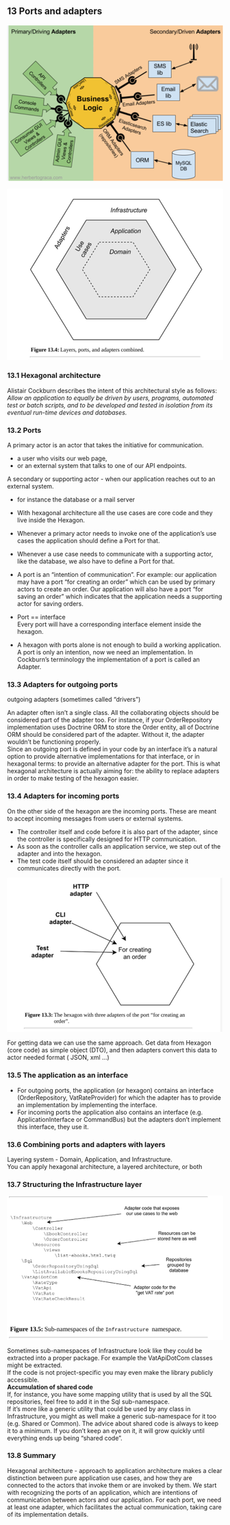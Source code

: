 ## 13 Ports and adapters

![](./../img/ports_adapters.png)

![](./../img/layers_ports_and_adapters_combined.png)

### 13.1 Hexagonal architecture

Alistair Cockburn describes the intent of this architectural style as follows:  
_Allow an application to equally be driven by users, programs,
automated test or batch scripts, and to be developed and tested in
isolation from its eventual run-time devices and databases._

### 13.2 Ports

A primary actor is an actor that takes the initiative for communication.

- a user who visits our web page,
- or an external system that talks to one of our API endpoints.

A secondary or supporting actor - when our application reaches out to an external system.

- for instance the database or a mail server


- With hexagonal architecture all the use cases are core code and they live inside the Hexagon.
- Whenever a primary actor needs to invoke one of the application’s use cases the application should define a Port for
  that.
- Whenever a use case needs to communicate with a supporting actor, like the
  database, we also have to define a Port for that.
- A port is an “intention of communication”. For example: our application may have a port “for creating
  an order” which can be used by primary actors to create an order. Our
  application will also have a port “for saving an order” which indicates that
  the application needs a supporting actor for saving orders.
- Port == interface  
  Every port will have a corresponding interface element inside the hexagon.
- A hexagon with ports alone is not enough to build a working application. A
  port is only an intention, now we need an implementation. In Cockburn’s
  terminology the implementation of a port is called an Adapter.

### 13.3 Adapters for outgoing ports

outgoing adapters (sometimes called “drivers”)

An adapter often isn’t a single class. All the collaborating objects should be
considered part of the adapter too. For instance, if your OrderRepository
implementation uses Doctrine ORM to store the Order entity, all of
Doctrine ORM should be considered part of the adapter. Without it, the
adapter wouldn’t be functioning properly.  
Since an outgoing port is defined in your code by an interface it’s a
natural option to provide alternative implementations for that interface, or in
hexagonal terms: to provide an alternative adapter for the port. This is what
hexagonal architecture is actually aiming for: the ability to replace adapters
in order to make testing of the hexagon easier.

### 13.4 Adapters for incoming ports

On the other side of the hexagon are the incoming ports. These are meant to
accept incoming messages from users or external systems.

- The controller itself and code before it is also part of the adapter, since the controller is specifically designed
  for HTTP communication.
- As soon as the controller calls an application service, we step out of the adapter and into the hexagon.
- The test code itself should be considered an adapter since it communicates directly with the port.

![](./../img/hexagon_with_three_adapters.png)

For getting data we can use the same approach.
Get data from Hexagon (core code) as simple object (DTO), and then adapters convert this data to actor needed format (
JSON, xml ...)

### 13.5 The application as an interface

- For outgoing ports, the application (or hexagon) contains an
  interface (OrderRepository, VatRateProvider) for which the adapter has to
  provide an implementation by implementing the interface.
- For incoming ports the application also contains an interface (e.g. ApplicationInterface
  or CommandBus) but the adapters don’t implement this interface, they use it.

### 13.6 Combining ports and adapters with layers

Layering system - Domain, Application, and Infrastructure.  
You can apply hexagonal architecture, a layered architecture, or both

### 13.7 Structuring the Infrastructure layer

![](./../img/namespaces_for_infrastructure.png)

Sometimes sub-namespaces of Infrastructure look like they could be
extracted into a proper package. For example the VatApiDotCom classes might be extracted.  
If the code is not project-specific you may even make the library publicly accessible.  
**Accumulation of shared code**  
If, for instance, you have some mapping utility
that is used by all the SQL repositories, feel free to add it in the Sql sub-namespace.   
If it’s more like a generic utility that could be used by any class
in Infrastructure, you might as well make a generic sub-namespace for it
too (e.g. Shared or Common). The advice about shared code is always to keep
it to a minimum. If you don’t keep an eye on it, it will grow quickly until
everything ends up being “shared code”.

### 13.8 Summary

Hexagonal architecture - approach to
application architecture makes a clear distinction between pure application
use cases, and how they are connected to the actors that invoke them or are
invoked by them. We start with recognizing the ports of an application,
which are intentions of communication between actors and our application.
For each port, we need at least one adapter, which facilitates the actual communication, taking
care of its implementation details.